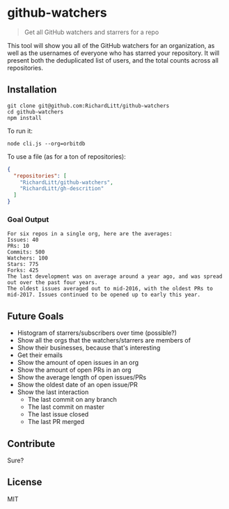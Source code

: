 # github-watchers

> Get all GitHub watchers and starrers for a repo

This tool will show you all of the GitHub watchers for an organization, as well as the usernames of everyone who has starred your repository. It will present both the deduplicated list of users, and the total counts across all repositories.

## Installation

```
git clone git@github.com:RichardLitt/github-watchers
cd github-watchers
npm install
```

To run it:

```
node cli.js --org=orbitdb
```

To use a file (as for a ton of repositories):

```json
{
  "repositories": [
    "RichardLitt/github-watchers",
    "RichardLitt/gh-descrition"
  ]
}
```


### Goal Output

```
For six repos in a single org, here are the averages:
Issues: 40
PRs: 10
Commits: 500
Watchers: 100
Stars: 775
Forks: 425
The last development was on average around a year ago, and was spread out over the past four years.
The oldest issues averaged out to mid-2016, with the oldest PRs to mid-2017. Issues continued to be opened up to early this year.
```

## Future Goals

- Histogram of starrers/subscribers over time (possible?)
- Show all the orgs that the watchers/starrers are members of
- Show their businesses, because that's interesting
- Get their emails
- Show the amount of open issues in an org
- Show the amount of open PRs in an org
- Show the average length of open issues/PRs
- Show the oldest date of an open issue/PR
- Show the last interaction
  - The last commit on any branch
  - The last commit on master
  - The last issue closed
  - The last PR merged

## Contribute

Sure?

## License

MIT
